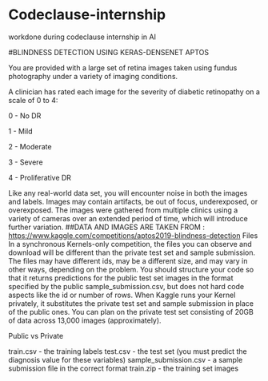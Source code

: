 # Codeclause-internship
workdone during codeclause internship in AI

#BLINDNESS DETECTION USING KERAS-DENSENET APTOS

You are provided with a large set of retina images taken using fundus photography under a variety of imaging conditions.

A clinician has rated each image for the severity of diabetic retinopathy on a scale of 0 to 4:

0 - No DR

1 - Mild

2 - Moderate

3 - Severe

4 - Proliferative DR

Like any real-world data set, you will encounter noise in both the images and labels. Images may contain artifacts, be out of focus, underexposed, or overexposed. The images were gathered from multiple clinics using a variety of cameras over an extended period of time, which will introduce further variation.
##DATA AND IMAGES ARE TAKEN FROM : https://www.kaggle.com/competitions/aptos2019-blindness-detection
Files
In a synchronous Kernels-only competition, the files you can observe and download will be different than the private test set and sample submission. The files may have different ids, may be a different size, and may vary in other ways, depending on the problem. You should structure your code so that it returns predictions for the public test set images in the format specified by the public sample_submission.csv, but does not hard code aspects like the id or number of rows. When Kaggle runs your Kernel privately, it substitutes the private test set and sample submission in place of the public ones.
You can plan on the private test set consisting of 20GB of data across 13,000 images (approximately).

Public vs Private

train.csv - the training labels
test.csv - the test set (you must predict the diagnosis value for these variables)
sample_submission.csv - a sample submission file in the correct format
train.zip - the training set images
